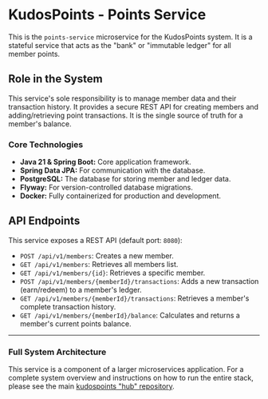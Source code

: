# KudosPoints - Points Service

This is the `points-service` microservice for the KudosPoints system. It is a stateful service that acts as the "bank" or "immutable ledger" for all member points.

## Role in the System

This service's sole responsibility is to manage member data and their transaction history. It provides a secure REST API for creating members and adding/retrieving point transactions. It is the single source of truth for a member's balance.

### Core Technologies
* **Java 21 & Spring Boot:** Core application framework.
* **Spring Data JPA:** For communication with the database.
* **PostgreSQL:** The database for storing member and ledger data.
* **Flyway:** For version-controlled database migrations.
* **Docker:** Fully containerized for production and development.

## API Endpoints

This service exposes a REST API (default port: `8080`):

* `POST /api/v1/members`: Creates a new member.
* `GET /api/v1/members`: Retrieves all members list.
* `GET /api/v1/members/{id}`: Retrieves a specific member.
* `POST /api/v1/members/{memberId}/transactions`: Adds a new transaction (earn/redeem) to a member's ledger.
* `GET /api/v1/members/{memberId}/transactions`: Retrieves a member's complete transaction history.
* `GET /api/v1/members/{memberId}/balance`: Calculates and returns a member's current points balance.

---

### Full System Architecture

This service is a component of a larger microservices application. For a complete system overview and instructions on how to run the entire stack, please see the main [kudospoints "hub" repository](https://github.com/bhavesh-saluru/kudospoints).